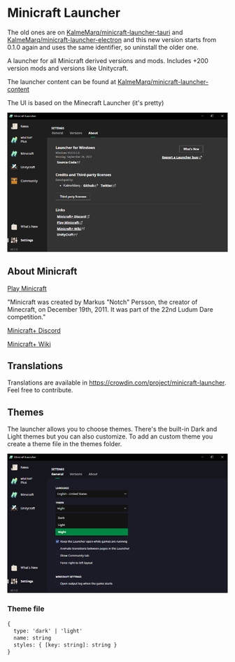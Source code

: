 # Minicraft Launcher
The old ones are on [KalmeMarq/minicraft-launcher-tauri](https://github.com/KalmeMarq/minicraft-launcher-tauri) and [KalmeMarq/minicraft-launcher-electron](https://github.com/KalmeMarq/minicraft-launcher-electron) and this new version starts from 0.1.0 again and uses the same identifier, so uninstall the older one.

A launcher for all Minicraft derived versions and mods. Includes +200 version mods and versions like Unitycraft.

The launcher content can be found at [KalmeMarq/minicraft-launcher-content](https://github.com/KalmeMarq/minicraft-launcher-content)

The UI is based on the Minecraft Launcher (it's pretty)

![about](./docs/about.png)

## About Minicraft
[Play Minicraft](https://playminicraft.com/)

"Minicraft was created by Markus "Notch" Persson, the creator of Minecraft, on December 19th, 2011. It was part of the 22nd Ludum Dare competition."

[Minicraft+ Discord](https://discord.gg/SMKCVuj)

[Minicraft+ Wiki](https://minicraft.fandom.com/wiki/Minicraft%2B)

## Translations

Translations are available in https://crowdin.com/project/minicraft-launcher. Feel free to contribute.

## Themes
The launcher allows you to choose themes. There's the built-in Dark and Light themes but you can also customize. To add an custom theme you create a theme file in the themes folder.

![custom theme](./docs/custom_theme.png)

### Theme file
```
{
  type: 'dark' | 'light'
  name: string
  styles: { [key: string]: string }
}
```
